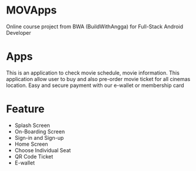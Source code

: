 # MOVApps
Online course project from BWA (BuildWithAngga) for Full-Stack Android Developer

# Apps
This is an application to check movie schedule, movie information. This application allow user to buy and also pre-order movie ticket for all cinemas location. Easy and secure payment with our e-wallet or membership card

# Feature
* Splash Screen
* On-Boarding Screen
* Sign-in and Sign-up
* Home Screen
* Choose Individual Seat
* QR Code Ticket
* E-wallet

